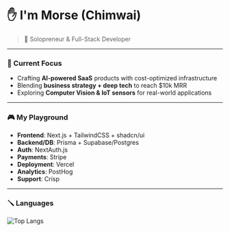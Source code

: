 # ✋ I'm Morse (Chimwai)
> 🦜 Solopreneur & Full-Stack Developer

---

### 🎯 Current Focus
- Crafting **AI-powered SaaS** products with cost-optimized infrastructure  
- Blending **business strategy + deep tech** to reach $10k MRR  
- Exploring **Computer Vision & IoT sensors** for real-world applications  

---

### 🎮 My Playground
- **Frontend**: Next.js + TailwindCSS + shadcn/ui  
- **Backend/DB**: Prisma + Supabase/Postgres  
- **Auth**: NextAuth.js  
- **Payments**: Stripe  
- **Deployment**: Vercel  
- **Analytics**: PostHog  
- **Support**: Crisp  

---

### 🪛 Languages
![Top Langs](https://github-readme-stats.vercel.app/api/top-langs/?username=morsechimwai&layout=compact&theme=radical)
